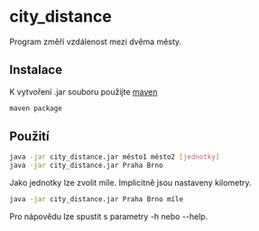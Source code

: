 # city_distance
Program změří vzdálenost mezi dvěma městy.

## Instalace
K vytvoření .jar souboru použijte [maven](https://maven.apache.org/)
```bash
maven package
```
## Použití

```bash
java -jar city_distance.jar město1 město2 [jednotky]
java -jar city_distance.jar Praha Brno
```

Jako jednotky lze zvolit míle. Implicitně jsou nastaveny kilometry.
```bash
java -jar city_distance.jar Praha Brno míle
```

Pro nápovědu lze spustit s parametry -h nebo --help.
